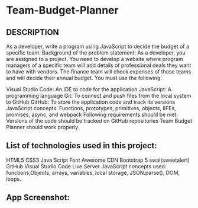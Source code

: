 # Team-Budget-Planner
## DESCRIPTION
As a developer, write a program using JavaScript to decide the budget of a specific team. Background of the problem statement: As a developer, you are assigned to a project. You need to develop a website where program managers of a specific team will add details of professional deals they want to have with vendors. The finance team will check expenses of those teams and will decide their annual budget. You must use the following:

Visual Studio Code: An IDE to code for the application
JavaScript: A programming language
Git: To connect and push files from the local system to GitHub
GitHub: To store the application code and track its versions
JavaScript concepts: Functions, prototypes, primitives, objects, IIFEs, promises, async, and webpack Following requirements should be met:
Versions of the code should be tracked on GitHub repositories
Team Budget Planner should work properly

## List of technologies used in this project:
HTML5
CSS3
Java Script
Font Awesome CDN
Bootstrap 5
swal(sweetalert)
GitHub
Visual Studio Code
Live Server
JavaScript concepts used:
functions,Objects, arrays, variables, local storage, JSON.parse(), DOM, loops.

## App Screenshot:
